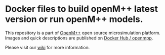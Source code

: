 # Docker files to build openM++ latest version or run openM++ models.

This repository is a part of [OpenM++](http://www.openmpp.org/) open source microsimulation platform.
Images and quick descriptions are published on [Docker Hub / openmpp](https://hub.docker.com/u/openmpp).

Please visit our [wiki](http://www.openmpp.org/wiki/) for more information.
